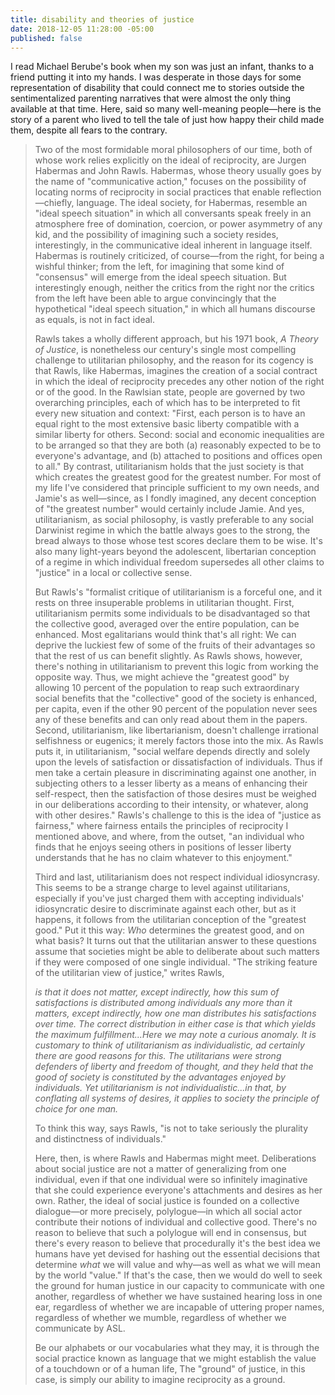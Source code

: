 ```yaml
---
title: disability and theories of justice
date: 2018-12-05 11:28:00 -05:00
published: false
---
```


I read Michael Berube's book when my son was just an infant, thanks to a friend putting it into my hands. I was desperate in those days for some representation of disability that could connect me to stories outside the sentimentalized parenting narratives that were almost the only thing available at that time. Here, said so many well-meaning people—here is the story of a parent who lived to tell the tale of just how happy their child made them, despite all fears to the contrary.

>Two of the most formidable moral philosophers of our time, both of whose work relies explicitly on the ideal of reciprocity, are Jurgen Habermas and John Rawls. Habermas, whose theory usually goes by the name of "communicative action," focuses on the possibility of locating norms of reciprocity in social practices that enable reflection—chiefly, language. The ideal society, for Habermas, resemble an "ideal speech situation" in which all conversants speak freely in an atmosphere free of domination, coercion, or power asymmetry of any kid, and the possibility of imagining such a society resides, interestingly, in the communicative ideal inherent in language itself. Habermas is routinely criticized, of course—from the right, for being a wishful thinker; from the left, for imagining that some kind of "consensus" will emerge from the ideal speech situation. But interestingly enough, neither the critics from the right nor the critics from the left have been able to argue convincingly that the hypothetical "ideal speech situation," in which all humans discourse as equals, is not in fact ideal.
>
>Rawls takes a wholly different approach, but his 1971 book, *A Theory of Justice*, is nonetheless our century's single most compelling challenge to utilitarian philosophy, and the reason for its cogency is that Rawls, like Habermas, imagines the creation of a social contract in which the ideal of reciprocity precedes any other notion of the right or of the good. In the Rawlsian state, people are governed by two overarching principles, each of which has to be interpreted to fit every new situation and context: "First, each person is to have an equal right to the most extensive basic liberty compatible with a similar liberty for others. Second: social and economic inequalities are to be arranged so that they are both (a) reasonably expected to be to everyone's advantage, and (b) attached to positions and offices open to all." By contrast, utilitarianism holds that the just society is that which creates the greatest good for the greatest number. For most of my life I've considered that principle sufficient to my own needs, and Jamie's as well—since, as I fondly imagined, any decent conception of "the greatest number" would certainly include Jamie. And yes, utilitarianism, as social philosophy, is vastly preferable to any social Darwinist regime in which the battle always goes to the strong, the bread always to those whose test scores declare them to be wise. It's also many light-years beyond the adolescent, libertarian conception of a regime in which individual freedom supersedes all other claims to "justice" in a local or collective sense.
>
>But Rawls's "formalist critique of utilitarianism is a forceful one, and it rests on three insuperable problems in utilitarian thought. First, utilitarianism permits some individuals to be disadvantaged so that the collective good, averaged over the entire population, can be enhanced. Most egalitarians would think that's all right: We can deprive the luckiest few of some of the fruits of their advantages so that the rest of us can benefit slightly. As Rawls shows, however, there's nothing in utilitarianism to prevent this logic from working the opposite way. Thus, we might achieve the "greatest good" by allowing 10 percent of the population to reap such extraordinary social benefits that the "collective" good of the society is enhanced, per capita, even if the other 90 percent of the population never sees any of these benefits and can only read about them in the papers. Second, utilitarianism, like libertarianism, doesn't challenge irrational selfishness or eugenics; it merely factors those into the mix. As Rawls puts it, in utilitarianism, "social welfare depends directly and solely upon the levels of satisfaction or dissatisfaction of individuals. Thus if men take a certain pleasure in discriminating against one another, in subjecting others to a lesser liberty as a means of enhancing their self-respect, then the satisfaction of those desires must be weighed in our deliberations according to their intensity, or whatever, along with other desires." Rawls's challenge to this is the idea of "justice as fairness," where fairness entails the principles of reciprocity I mentioned above, and where, from the outset, "an individual who finds that he enjoys seeing others in positions of lesser liberty understands that he has no claim whatever to this enjoyment."
>
>Third and last, utilitarianism does not respect individual idiosyncrasy. This seems to be a strange charge to level against utilitarians, especially if you've just charged them with accepting individuals' idiosyncratic desire to discriminate against each other, but as it happens, it follows from the utilitarian conception of the "greatest good." Put it this way: *Who* determines the greatest good, and on what basis? It turns out that the utilitarian answer to these questions assume that societies might be able to deliberate about such matters if they were composed of one single individual. "The striking feature of the utilitarian view of justice," writes Rawls,
>
>*is that it does not matter, except indirectly, how this sum of satisfactions is distributed among individuals any more than it matters, except indirectly, how one man distributes his satisfactions over time. The correct distribution in either case is that which yields the maximum fulfillment...Here we may note a curious anomaly. It is customary to think of utilitarianism as individualistic, ad certainly there are good reasons for this. The utilitarians were strong defenders of liberty and freedom of thought, and they held that the good of society is constituted by the advantages enjoyed by individuals. Yet utilitarianism is not individualistic...in that, by conflating all systems of desires, it applies to society the principle of choice for one man.*
>
>To think this way, says Rawls, "is not to take seriously the plurality and distinctness of individuals."
>
>Here, then, is where Rawls and Habermas might meet. Deliberations about social justice are not a matter of generalizing from one individual, even if that one individual were so infinitely imaginative that she could experience everyone's attachments and desires as her own. Rather, the ideal of social justice is founded on a collective dialogue—or more precisely, polylogue—in which all social actor contribute their notions of individual and collective good. There's no reason to believe that such a polylogue will end in consensus, but there's every reason to believe that procedurally it's the best idea we humans have yet devised for hashing out the essential decisions that determine *what* we will value and why—as well as what we will mean by the world "value." If that's the case, then we would do well to seek the ground for human justice in our capacity to communicate with one another, regardless of whether we have sustained hearing loss in one ear, regardless of whether we are incapable of uttering proper names, regardless of whether we mumble, regardless of whether we communicate by ASL.
>
>Be our alphabets or our vocabularies what they may, it is through the social practice known as language that we might establish the value of a touchdown or of a human life, The "ground" of justice, in this case, is simply our ability to imagine reciprocity as a ground. 

